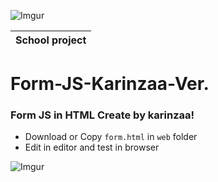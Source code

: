 ![Imgur](http://i.imgur.com/aOVwhuF.jpg)

|School project|
|----|

# Form-JS-Karinzaa-Ver.

### Form JS in HTML Create by karinzaa! </n>

* Download or Copy `form.html` in `web` folder</n>
* Edit in editor and test in browser</n> 

![Imgur](http://i.imgur.com/z9yRvX2.png?1)
